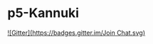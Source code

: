 # p5-Kannuki
[![Gitter](https://badges.gitter.im/Join Chat.svg)](https://gitter.im/Songmu/p5-Kannuki?utm_source=badge&utm_medium=badge&utm_campaign=pr-badge&utm_content=badge)